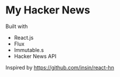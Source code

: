 # My Hacker News

Built with
* React.js
* Flux
* Immutable.s
* Hacker News API

Inspired by https://github.com/insin/react-hn

